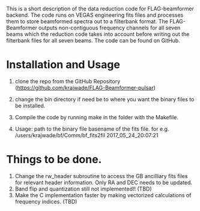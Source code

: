 This is a short description of the data reduction code for FLAG-beamformer 
backend. The code runs on VEGAS engineering fits files and processes them to 
store beamformed spectra out to a filterbank format. The FLAG-Beamformer 
outputs non-contiguous frequency channels for all seven beams which the reduction code takes into account before writing out the filterbank files for all 
seven beams. The code can be found on GitHub.

# Installation and Usage

1. clone the repo from the GitHub Repository (https://github.com/krajwade/FLAG-Beamformer-pulsar) 

2. change the bin directory if need be to where you want the binary files to be installed.

3. Compile the code by running make in the folder with the Makefile.

4. Usage: path to the binary file basename of the fits file. for e.g. /users/krajwade/bf/Comm/bf_fits2fil 2017_05_24_20:07:21


# Things to be done.

1. Change the rw_header subroutine to access the GB ancilliary fits files for relevant header information. Only RA and DEC needs to be updated.
2. Band flip and quantization still not implemented!! (TBD)
3. Make the C implementation faster by making vectorized calculations of frequency indices. (TBD)

